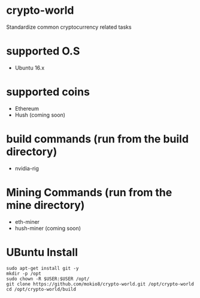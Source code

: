 # crypto-world
Standardize common cryptocurrency related tasks

# supported O.S
- Ubuntu 16.x

# supported coins
- Ethereum
- Hush (coming soon)

# build commands (run from the build directory)
- nvidia-rig

# Mining Commands (run from the mine directory)
- eth-miner
- hush-miner (coming soon)



# UBuntu Install
```
sudo apt-get install git -y
mkdir -p /opt
sudo chown -R $USER:$USER /opt/
git clone https://github.com/mokio8/crypto-world.git /opt/crypto-world
cd /opt/crypto-world/build
```
